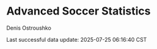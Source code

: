 # Advanced Soccer Statistics
Denis Ostroushko

<!-- gfm -->

Last successful data update: 2025-07-25 06:16:40 CST
